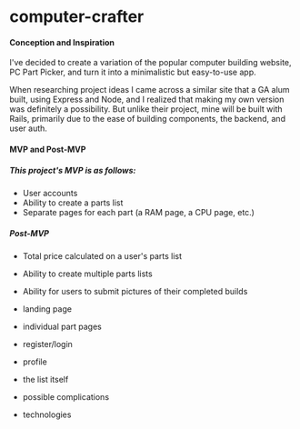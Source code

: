 # computer-crafter

#### Conception and Inspiration
I've decided to create a variation of the popular computer building website, PC Part Picker, and turn it into a minimalistic but easy-to-use app.

When researching project ideas I came across a similar site that a GA alum built, using Express and Node, and I realized that making my own version was definitely a possibility. But unlike their project, mine will be built with Rails, primarily due to the ease of building components, the backend, and user auth.

#### MVP and Post-MVP
##### This project's MVP is as follows:
  - User accounts
  - Ability to create a parts list
  - Separate pages for each part (a RAM page, a CPU page, etc.)

##### Post-MVP
  - Total price calculated on a user's parts list
  - Ability to create multiple parts lists
  - Ability for users to submit pictures of their completed builds





- landing page


- individual part pages


- register/login


- profile


- the list itself




- possible complications


- technologies
